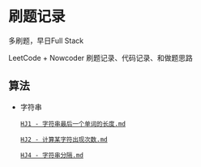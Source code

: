 # 刷题记录
多刷题，早日Full Stack

LeetCode + Nowcoder 刷题记录、代码记录、和做题思路

## 算法
- 字符串

    [`HJ1 - 字符串最后一个单词的长度.md`](https://github.com/cat-lemonade/coding/blob/main/src/HJ1%20字符串最后一个单词的长度/字符串最后一个单词的长度.md)
    
    [`HJ2 - 计算某字符出现次数.md`](https://github.com/cat-lemonade/coding/blob/main/src/HJ2%20计算某字符出现次数/HJ2%20计算某字符出现次数.md)

    [`HJ4 - 字符串分隔.md`](https://github.com/cat-lemonade/coding/blob/main/src/HJ4%20字符串分隔/HJ4%20字符串分隔.md)

